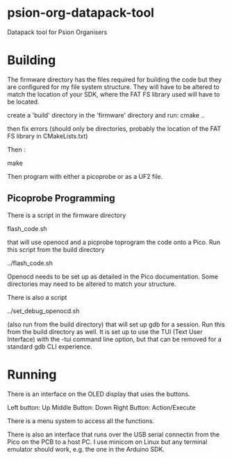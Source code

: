 # psion-org-datapack-tool
Datapack tool for Psion Organisers

Building
========

The firmware directory has the files required for building the code but
they are configured for my file system structure.
They will have to be altered to match the location of your SDK, where the FAT
FS library used will have to be located.

create a 'build' directory in the 'firmware' directory and run:
cmake ..

then fix errors (should only be directories, probably the location of the FAT FS library in CMakeLists.txt)

Then :

make

Then program with either a picoprobe or as a UF2 file.

Picoprobe Programming
---------------------

There is a script in the firmware directory 

flash_code.sh

that will use openocd and a picprobe toprogram the code onto a Pico. 
Run this script from the build directory

../flash_code.sh

Openocd needs to be set up as detailed in the Pico documentation.
Some directories may need to be altered to match your structure.

There is also a script

../set_debug_openocd.sh

(also run from the build directory) that will set up gdb for a session. Run this from the 
build directory as well. It is set up to use the TUI (Text User Interface) 
with the -tui command line option, but that can be removed for a standard
gdb CLI experience.

Running
=======

There is an interface on the OLED display that uses the buttons. 

Left button:      Up
Middle Button:    Down
Right Button:     Action/Execute

There is a menu system to access all the functions.

There is also an interface that runs over the USB serial connectin from the 
Pico on the PCB to a host PC. I use minicom on Linux but any terminal emulator should work, 
e.g. the one in the Arduino SDK.

